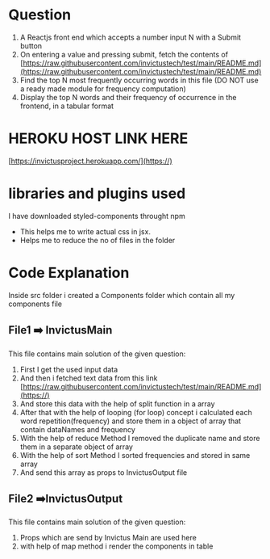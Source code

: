 # Question


1. A Reactjs front end which accepts a number input N with a Submit button
2. On entering a value and pressing submit, fetch the contents of [https://raw.githubusercontent.com/invictustech/test/main/README.md](https://raw.githubusercontent.com/invictustech/test/main/README.md)
3. Find the top N most frequently occurring words in this file (DO NOT use a ready made module for frequency computation)
4. Display the top N words and their frequency of occurrence in the frontend, in a tabular format


# HEROKU HOST LINK HERE

[https://invictusproject.herokuapp.com/](https://)

# libraries and plugins used

I have downloaded  styled-components throught npm

* This helps me to write actual css in jsx.
* Helps me to reduce the no of files in the folder


# Code Explanation

Inside src folder i created a Components folder which contain all my components file

## File1 ➡️  InvictusMain

This file contains main solution of the given question:

1. First I get the used input data
2. And then i fetched text data from this link [https://raw.githubusercontent.com/invictustech/test/main/README.md](https://)
3. And store this data with the help of split function in a array
4. After that with the help of looping (for loop) concept i calculated each word repetition(frequency) and store them in a object of array that contain dataNames and frequency
5. With the help of reduce Method I removed the duplicate name and store them in a separate object of array
6. With the help of sort Method I sorted frequencies and stored in same array
7. And send this array as props to InvictusOutput file

## File2 ➡️InvictusOutput

This file contains main solution of the given question:

1. Props which are send by Invictus Main are used here
2. with help of map method i render the components in table
